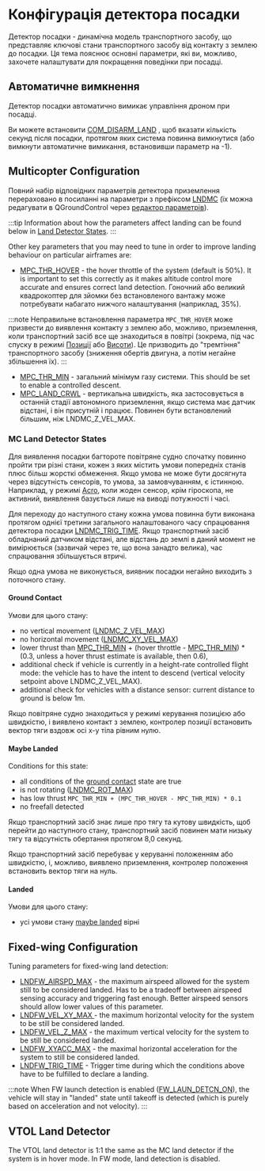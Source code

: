 # Конфігурація детектора посадки

Детектор посадки - динамічна модель транспортного засобу, що представляє ключові стани транспортного засобу від контакту з землею до посадки. Ця тема пояснює основні параметри, які ви, можливо, захочете налаштувати для покращення поведінки при посадці.

## Автоматичне вимкнення

Детектор посадки автоматично вимикає управління дроном при посадці.

Ви можете встановити [COM_DISARM_LAND](../advanced_config/parameter_reference.md#COM_DISARM_LAND) , щоб вказати кількість секунд після посадки, протягом яких система повинна вимкнутися (або вимкнути автоматичне вимикання, встановивши параметр на -1).

## Multicopter Configuration

Повний набір відповідних параметрів детектора приземлення перераховано в посиланні на параметри з префіксом [LNDMC](../advanced_config/parameter_reference.md#land-detector) (їх можна редагувати в QGroundControl через [редактор параметрів](../advanced_config/parameters.md)).

:::tip
Information about how the parameters affect landing can be found below in [Land Detector States](#mc-land-detector-states).
:::

Other key parameters that you may need to tune in order to improve landing behaviour on particular airframes are:

- [MPC_THR_HOVER](../advanced_config/parameter_reference.md#MPC_THR_HOVER) - the hover throttle of the system (default is 50%). It is important to set this correctly as it makes altitude control more accurate and ensures correct land detection. Гоночний або великий квадрокоптер для зйомки без встановленого вантажу може потребувати набагато нижчого налаштування (наприклад, 35%).

:::note
Неправильне встановлення параметра `MPC_THR_HOVER` може призвести до виявлення контакту з землею або, можливо, приземлення, коли транспортний засіб все ще знаходиться в повітрі (зокрема, під час спуску в режимі [Позиції](../flight_modes_mc/position.md) або [Висоти](../flight_modes_mc/altitude.md)). Це призводить до "тремтіння" транспортного засобу (зниження обертів двигуна, а потім негайне збільшення їх).
:::

- [MPC_THR_MIN](../advanced_config/parameter_reference.md#MPC_THR_MIN) - загальний мінімум газу системи. This should be set to enable a controlled descent.
- [MPC_LAND_CRWL](../advanced_config/parameter_reference.md#MPC_LAND_CRWL) - вертикальна швидкість, яка застосовується в останній стадії автономного приземлення, якщо система має датчик відстані, і він присутній і працює. Повинен бути встановлений більшим, ніж LNDMC_Z_VEL_MAX.

### MC Land Detector States

Для виявлення посадки багтороте повітряне судно спочатку повинно пройти три різні стани, кожен з яких містить умови попередніх станів плюс більш жорсткі обмеження. Якщо умова не може бути досягнута через відсутність сенсорів, то умова, за замовчуванням, є істинною. Наприклад, у режимі [Acro](../flight_modes_mc/acro.md), коли жоден сенсор, крім гіроскопа, не активний, виявлення базується лише на виводі потужності і часі.

Для переходу до наступного стану кожна умова повинна бути виконана протягом однієї третини загального налаштованого часу спрацювання детектора посадки [LNDMC_TRIG_TIME](../advanced_config/parameter_reference.md#LNDMC_TRIG_TIME). Якщо транспортний засіб обладнаний датчиком відстані, але відстань до землі в даний момент не вимірюється (зазвичай через те, що вона занадто велика), час спрацювання збільшується втричі.

Якщо одна умова не виконується, виявник посадки негайно виходить з поточного стану.

#### Ground Contact

Умови для цього стану:

- no vertical movement ([LNDMC_Z_VEL_MAX](../advanced_config/parameter_reference.md#LNDMC_Z_VEL_MAX))
- no horizontal movement ([LNDMC_XY_VEL_MAX](../advanced_config/parameter_reference.md#LNDMC_XY_VEL_MAX))
- lower thrust than [MPC_THR_MIN](../advanced_config/parameter_reference.md#MPC_THR_MIN) + (hover throttle - [MPC_THR_MIN](../advanced_config/parameter_reference.md#MPC_THR_MIN)) \* (0.3, unless a hover thrust estimate is available, then 0.6),
- additional check if vehicle is currently in a height-rate controlled flight mode: the vehicle has to have the intent to descend (vertical velocity setpoint above LNDMC_Z_VEL_MAX).
- additional check for vehicles with a distance sensor: current distance to ground is below 1m.

Якщо повітряне судно знаходиться у режимі керування позицією або швидкістю, і виявлено контакт з землею, контролер позиції встановить вектор тяги вздовж осі х-у тіла рівним нулю.

#### Maybe Landed

Conditions for this state:

- all conditions of the [ground contact](#ground-contact) state are true
- is not rotating ([LNDMC_ROT_MAX](../advanced_config/parameter_reference.md#LNDMC_ROT_MAX))
- has low thrust `MPC_THR_MIN + (MPC_THR_HOVER - MPC_THR_MIN) * 0.1`
- no freefall detected

Якщо транспортний засіб знає лише про тягу та кутову швидкість, щоб перейти до наступного стану, транспортний засіб повинен мати низьку тягу та відсутність обертання протягом 8,0 секунд.

Якщо транспортний засіб перебуває у керуванні положенням або швидкістю, і, можливо, виявлено приземлення, контролер положення встановить вектор тяги на нуль.

#### Landed

Умови для цього стану:

- усі умови стану [maybe landed](#maybe-landed) вірні

## Fixed-wing Configuration

Tuning parameters for fixed-wing land detection:

- [LNDFW_AIRSPD_MAX](../advanced_config/parameter_reference.md#LNDFW_AIRSPD_MAX) - the maximum airspeed allowed for the system still to be considered landed. Has to be a tradeoff between airspeed sensing accuracy and triggering fast enough. Better airspeed sensors should allow lower values of this parameter.
- [LNDFW_VEL_XY_MAX ](../advanced_config/parameter_reference.md#LNDFW_VEL_XY_MAX) - the maximum horizontal velocity for the system to be still be considered landed.
- [LNDFW_VEL_Z_MAX](../advanced_config/parameter_reference.md#LNDFW_VEL_XY_MAX) - the maximum vertical velocity for the system to be still be considered landed.
- [LNDFW_XYACC_MAX](../advanced_config/parameter_reference.md#LNDFW_XYACC_MAX) - the maximal horizontal acceleration for the system to still be considered landed.
- [LNDFW_TRIG_TIME](../advanced_config/parameter_reference.md#LNDFW_TRIG_TIME) - Trigger time during which the conditions above have to be fulfilled to declare a landing.

:::note
When FW launch detection is enabled ([FW_LAUN_DETCN_ON](../advanced_config/parameter_reference.md#FW_LAUN_DETCN_ON)), the vehicle will stay in "landed" state until takeoff is detected (which is purely based on acceleration and not velocity).
:::

## VTOL Land Detector

The VTOL land detector is 1:1 the same as the MC land detector if the system is in hover mode. In FW mode, land detection is disabled.
